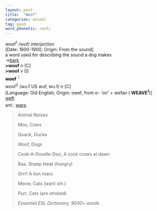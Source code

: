 ```yaml
---
layout: post
title:  "Woof"
categories: animal
tag: good
word_phonetic: /wuf/
---
```

<DIV style="MARGIN: 0px 0px 5px">woof<SUP>1</SUP> /wuf/ <I>interjection</I> <BR>[Date: 1800-1900; Origin: From the sound]<BR>a word used for describing the sound a dog makes<BR>→<A href="{{ site.baseurl }}/bark"><U>bark</U></A><BR><B>&gt;woof</B> <I>n</I> [C] <BR><B>&gt;woof</B> <I>v</I> [I]</DIV>
<DIV style="COLOR: #808080; MARGIN: 0px 0px 5px; LINE-HEIGHT: normal"><SPAN style="FONT-SIZE: 10.5pt; COLOR: #000000; LINE-HEIGHT: normal"><B>woof</B></SPAN> <SUP style="FONT-SIZE: 83%; LINE-HEIGHT: normal">2</SUP> </DIV>
<DIV style="MARGIN: 0px 0px 5px">woof<SUP>2</SUP> /wuːf US wuf, wuːf/ <I>n</I> [C] <BR>[Language: Old English; Origin: owef, from o- <I>'on'</I> + wefan ( <B>WEAVE<SUP>1</SUP></B>)]<BR><A href="{{ site.baseurl }}/weft"><U>weft</U></A></DIV>
<DIV style="MARGIN: 0px 0px 5px">
<DIV style="MARGIN: 4px 0px">ant.: <A href="{{ site.baseurl }}/warp"><U>warp</U></A></DIV></DIV>

> Animal Noises
>
> Moo, Cows
>
> Quack, Ducks
>
> Woof, Dogs
>
> Cook-A-Doodle-Doo, A cock crows at dawn
>
> Baa, Sheep bleat (hungry)
>
> Grrr! A lion roars
>
> Meow, Cats (want sth.)
>
> Purr, Cats (are stroked)
>
> 
> <cite>Essential ESL Dictionary, 9000+ words</cite>